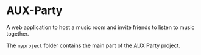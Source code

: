 # AUX-Party
A web application to host a music room and invite friends to listen to music together.

The ```myproject``` folder contains the main part of the AUX Party project.
